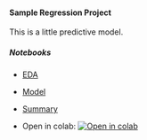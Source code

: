 #### Sample Regression Project

This is a little predictive model.

##### Notebooks

- [EDA](eda.ipynb)
- [Model](model.ipynb)
- [Summary](summary.ipynb)

- Open in colab: [![Open in colab](https://colab.research.google.com/assets/colab-badge.svg)](https://colab.research.google.com/github/jfkoehler/oneleague_test/blob/main/eda.ipynb)